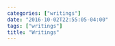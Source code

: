 ```yaml
---
categories: ["writings"]
date: "2016-10-02T22:55:05-04:00"
tags: ["writings"]
title: "Writings"
---
```

